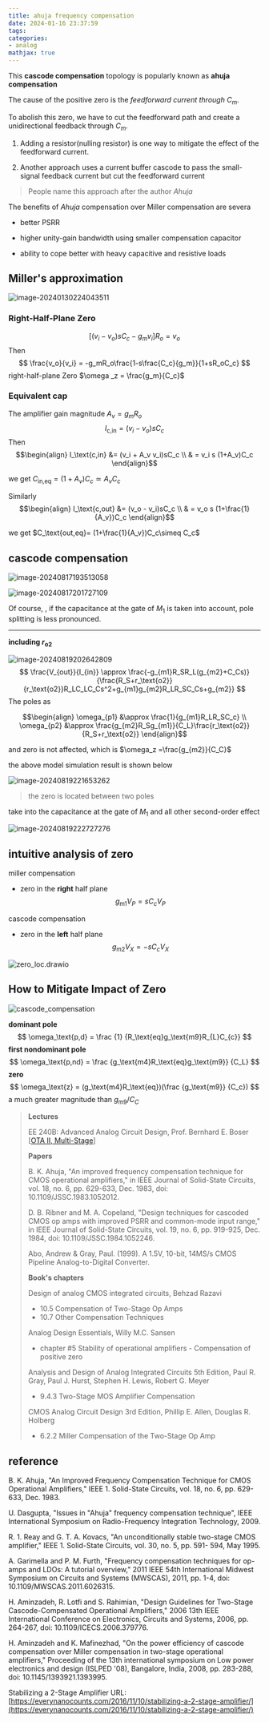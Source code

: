 ```yaml
---
title: ahuja frequency compensation
date: 2024-01-16 23:37:59
tags:
categories:
- analog
mathjax: true
---
```


This **cascode compensation** topology is popularly known as **ahuja compensation**

The cause of the positive zero is the *feedforward current through $C_m$*.

To abolish this zero, we have to cut the feedforward path and create a unidirectional feedback through $C_m$.

1. Adding a resistor(nulling resistor) is one way to mitigate the effect of the feedforward current.

2. Another approach uses a current buffer cascode to pass the small-signal feedback current but cut the feedforward current

> People name this approach after the author *Ahuja*


The benefits of *Ahuja* compensation over Miller compensation are severa

- better PSRR

- higher unity-gain bandwidth using smaller compensation capacitor

- ability to cope better with heavy capacitive and resistive loads



## Miller's approximation

![image-20240130224043511](ahuja/image-20240130224043511.png)

### Right-Half-Plane Zero

$$
\left[(v_i - v_o)sC_c - g_m v_i\right]R_o = v_o
$$
Then
$$
\frac{v_o}{v_i} = -g_mR_o\frac{1-s\frac{C_c}{g_m}}{1+sR_oC_c}
$$
 right-half-plane Zero $\omega _z = \frac{g_m}{C_c}$

### Equivalent cap

The amplifier gain magnitude $A_v = g_m R_o$
$$
I_\text{c,in} = (v_i - v_o)sC_c
$$
Then
$$\begin{align}
I_\text{c,in}  &= (v_i + A_v v_i)sC_c \\
& = v_i s (1+A_v)C_c
\end{align}$$

we get $C_\text{in,eq}= (1+A_v)C_c\simeq A_vC_c$

Similarly
$$\begin{align}
I_\text{c,out}  &= (v_o - v_i)sC_c \\
& = v_o s (1+\frac{1}{A_v})C_c
\end{align}$$

we get $C_\text{out,eq}= (1+\frac{1}{A_v})C_c\simeq C_c$



## cascode compensation

![image-20240817193513058](ahuja/image-20240817193513058.png)

![image-20240817201727109](ahuja/image-20240817201727109.png)

Of course, , if the capacitance at the gate of $M_1$ is taken into account, pole splitting is less pronounced.

---

**including $r_\text{o2}$**

![image-20240819202642809](ahuja/image-20240819202642809.png)
$$
\frac{V_{out}}{I_{in}} \approx \frac{-g_{m1}R_SR_L(g_{m2}+C_Cs)}{\frac{R_S+r_\text{o2}}{r_\text{o2}}R_LC_LC_Cs^2+g_{m1}g_{m2}R_LR_SC_Cs+g_{m2}}
$$
The poles as

$$\begin{align}
\omega_{p1} &\approx  \frac{1}{g_{m1}R_LR_SC_c} \\
\omega_{p2} &\approx \frac{g_{m2}R_Sg_{m1}}{C_L}\frac{r_\text{o2}}{R_S+r_\text{o2}}
\end{align}$$

and zero is not affected, which is $\omega_z =\frac{g_{m2}}{C_C}$



the above model simulation result is shown below

![image-20240819221653262](ahuja/image-20240819221653262.png)

> the zero is located between two poles



take into the capacitance at the gate of $M_1$ and all other second-order effect

![image-20240819222727276](ahuja/image-20240819222727276.png)





## intuitive analysis of zero

miller compensation

- zero in the **right** half plane
  $$
  g_\text{m1}V_P = sC_c V_P
  $$
  

cascode compensation

- zero in the **left** half plane
  $$
  g_\text{m2}V_X = - sC_c V_X
  $$
  

![zero_loc.drawio](ahuja/zero_loc.drawio.svg)





## How to Mitigate Impact of Zero



![cascode_compensation](ahuja/cascode_compensation.PNG)

**dominant pole** 
$$
\omega_\text{p,d} = \frac {1} {R_\text{eq}g_\text{m9}R_{L}C_{c}}
$$
**first nondominant pole**
$$
\omega_\text{p,nd} = \frac {g_\text{m4}R_\text{eq}g_\text{m9}} {C_L}
$$
**zero** 
$$
\omega_\text{z} = (g_\text{m4}R_\text{eq})(\frac {g_\text{m9}} {C_c})
$$
a much greater magnitude than $g_\text{m9}/C_C$



> **Lectures**
>
> EE 240B: Advanced Analog Circuit Design, Prof. Bernhard E. Boser [[OTA II, Multi-Stage](https://people.eecs.berkeley.edu/~boser/courses/240B/lectures/M07%20OTA%20II.pdf)]
>
> **Papers**
>
> B. K. Ahuja, "An improved frequency compensation technique for CMOS operational amplifiers," in IEEE Journal of Solid-State Circuits, vol. 18, no. 6, pp. 629-633, Dec. 1983, doi: 10.1109/JSSC.1983.1052012.
>
> D. B. Ribner and M. A. Copeland, "Design techniques for cascoded CMOS op amps with improved PSRR and common-mode input range," in IEEE Journal of Solid-State Circuits, vol. 19, no. 6, pp. 919-925, Dec. 1984, doi: 10.1109/JSSC.1984.1052246.
>
> Abo, Andrew & Gray, Paul. (1999). A 1.5V, 10-bit, 14MS/s CMOS Pipeline Analog-to-Digital Converter.
>
> **Book's chapters**
>
> Design of analog CMOS integrated circuits, Behzad Razavi
>
> - 10.5 Compensation of Two-Stage Op Amps
> - 10.7 Other Compensation Techniques
>
> Analog Design Essentials, Willy M.C. Sansen
>
> - chapter #5 Stability of operational amplifiers - Compensation of positive zero
>
> Analysis and Design of Analog Integrated Circuits 5th Edition,  Paul R. Gray, Paul J. Hurst, Stephen H. Lewis, Robert G. Meyer
>
> - 9.4.3 Two-Stage MOS Amplifier Compensation
>
> CMOS Analog Circuit Design 3rd Edition,  Phillip E. Allen, Douglas R. Holberg
>
> - 6.2.2 Miller Compensation of the Two-Stage Op Amp





## reference

B. K. Ahuja, "An Improved Frequency Compensation Technique for CMOS Operational Amplifiers," IEEE 1. Solid-State Circuits, vol. 18, no. 6, pp. 629-633, Dec. 1983.

U. Dasgupta, "Issues in "Ahuja" frequency compensation technique", IEEE International Symposium on Radio-Frequency Integration Technology, 2009.

R. 1. Reay and G. T. A. Kovacs, "An unconditionally stable two-stage CMOS amplifier," IEEE 1. Solid-State Circuits, vol. 30, no. 5, pp. 591- 594, May 1995. 

A. Garimella and P. M. Furth, "Frequency compensation techniques for op-amps and LDOs: A tutorial overview," 2011 IEEE 54th International Midwest Symposium on Circuits and Systems (MWSCAS), 2011, pp. 1-4, doi: 10.1109/MWSCAS.2011.6026315.

H. Aminzadeh, R. Lotfi and S. Rahimian, "Design Guidelines for Two-Stage Cascode-Compensated Operational Amplifiers," 2006 13th IEEE International Conference on Electronics, Circuits and Systems, 2006, pp. 264-267, doi: 10.1109/ICECS.2006.379776.

H. Aminzadeh and K. Mafinezhad, "On the power efficiency of cascode compensation over Miller compensation in two-stage operational amplifiers," Proceeding of the 13th international symposium on Low power electronics and design (ISLPED '08), Bangalore, India, 2008, pp. 283-288, doi: 10.1145/1393921.1393995.

Stabilizing a 2-Stage Amplifier URL:[https://everynanocounts.com/2016/11/10/stabilizing-a-2-stage-amplifier/](https://everynanocounts.com/2016/11/10/stabilizing-a-2-stage-amplifier/)

